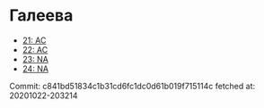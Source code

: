 # Галеева
- [21: AC](21.md)
- [22: AC](22.md)
- [23: NA](23.md)
- [24: NA](24.md)

Commit: c841bd51834c1b31cd6fc1dc0d61b019f715114c
 fetched at: 20201022-203214

